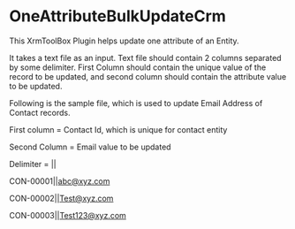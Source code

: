 # OneAttributeBulkUpdateCrm
This XrmToolBox Plugin helps update one attribute of an Entity.


It takes a text file as an input. Text file should contain 2 columns separated by some delimiter. First Column should contain the unique value of the record to be updated, and second column should contain the attribute value to be updated. 


Following is the sample file, which is used to update Email Address of Contact records. 


First column = Contact Id, which is unique for contact entity


Second Column = Email value to be updated 


Delimiter = ||

CON-00001||abc@xyz.com


CON-00002||Test@xyz.com


CON-00003||Test123@xyz.com



